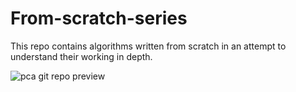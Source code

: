 # From-scratch-series

This repo contains algorithms written from scratch in an attempt to understand their working in depth. 

![pca git repo preview](https://user-images.githubusercontent.com/84267959/197502646-75b2b4b7-a656-4caa-aa6f-13ef589ad78d.png)
